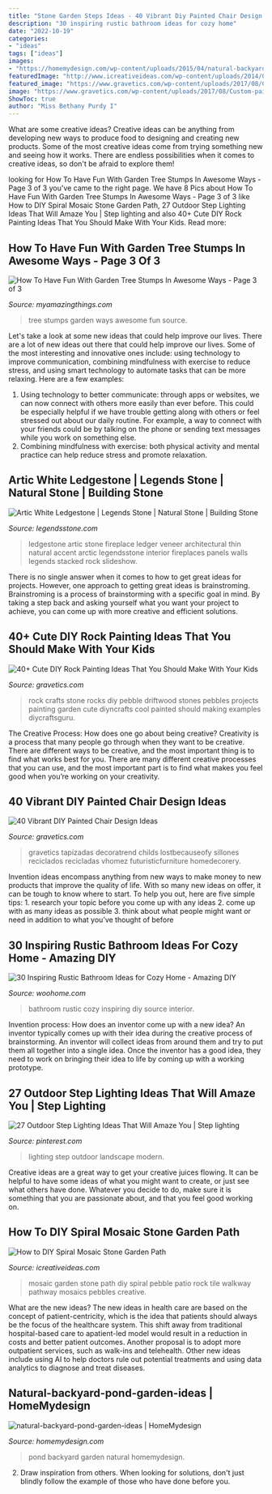 ```yaml
---
title: "Stone Garden Steps Ideas - 40 Vibrant Diy Painted Chair Design Ideas"
description: "30 inspiring rustic bathroom ideas for cozy home"
date: "2022-10-19"
categories:
- "ideas"
tags: ["ideas"]
images:
- "https://homemydesign.com/wp-content/uploads/2015/04/natural-backyard-pond-garden-ideas.jpg"
featuredImage: "http://www.icreativeideas.com/wp-content/uploads/2014/07/How-to-DIY-Spiral-Mosaic-Stone-Garden-Path-3.jpg"
featured_image: "https://www.gravetics.com/wp-content/uploads/2017/08/Custom-painted-circus-themed-chair.jpg"
image: "https://www.gravetics.com/wp-content/uploads/2017/08/Custom-painted-circus-themed-chair.jpg"
ShowToc: true
author: "Miss Bethany Purdy I"
---
```



What are some creative ideas?
Creative ideas can be anything from developing new ways to produce food to designing and creating new products. Some of the most creative ideas come from trying something new and seeing how it works. There are endless possibilities when it comes to creative ideas, so don't be afraid to explore them!

	

		
looking for How To Have Fun With Garden Tree Stumps In Awesome Ways - Page 3 of 3 you've came to the right page. We have 8 Pics about How To Have Fun With Garden Tree Stumps In Awesome Ways - Page 3 of 3 like How to DIY Spiral Mosaic Stone Garden Path, 27 Outdoor Step Lighting Ideas That Will Amaze You | Step lighting and also 40+ Cute DIY Rock Painting Ideas That You Should Make With Your Kids. Read more:
		
    
## How To Have Fun With Garden Tree Stumps In Awesome Ways - Page 3 Of 3

<img loading=lazy src="http://myamazingthings.com/wp-content/uploads/2017/03/b23772f266674b60fa5890577a12a948.jpg" onerror="this.onerror=null;this.src='https://tse3.mm.bing.net/th?id=OIP.KlTl82DM0UUzRUd5FnGiJgHaIJ&amp;pid=15.1';" alt="How To Have Fun With Garden Tree Stumps In Awesome Ways - Page 3 of 3">

_Source: myamazingthings.com_

>tree stumps garden ways awesome fun source. 

	

Let's take a look at some new ideas that could help improve our lives.
There are a lot of new ideas out there that could help improve our lives. Some of the most interesting and innovative ones include: using technology to improve communication, combining mindfulness with exercise to reduce stress, and using smart technology to automate tasks that can be more relaxing. Here are a few examples: 
1. Using technology to better communicate: through apps or websites, we can now connect with others more easily than ever before. This could be especially helpful if we have trouble getting along with others or feel stressed out about our daily routine. For example, a way to connect with your friends could be by talking on the phone or sending text messages while you work on something else. 
2. Combining mindfulness with exercise: both physical activity and mental practice can help reduce stress and promote relaxation.

    
## Artic White Ledgestone | Legends Stone | Natural Stone | Building Stone

<img loading=lazy src="http://www.legendsstone.com/wp-content/gallery/artic-white/image.jpeg" onerror="this.onerror=null;this.src='https://tse4.mm.bing.net/th?id=OIP.ZPlsf2hoofSG_475TRoRTgHaJ4&amp;pid=15.1';" alt="Artic White Ledgestone | Legends Stone | Natural Stone | Building Stone">

_Source: legendsstone.com_

>ledgestone artic stone fireplace ledger veneer architectural thin natural accent arctic legendsstone interior fireplaces panels walls legends stacked rock slideshow. 

	

There is no single answer when it comes to how to get great ideas for projects. However, one approach to getting great ideas is brainstroming. Brainstroming is a process of brainstorming with a specific goal in mind. By taking a step back and asking yourself what you want your project to achieve, you can come up with more creative and efficient solutions.

    
## 40+ Cute DIY Rock Painting Ideas That You Should Make With Your Kids

<img loading=lazy src="https://www.gravetics.com/wp-content/uploads/2017/08/Driftwood-Stone-Art.jpg" onerror="this.onerror=null;this.src='https://tse1.mm.bing.net/th?id=OIP.c4MfVSSFfU_rueacjvwKjAHaKu&amp;pid=15.1';" alt="40+ Cute DIY Rock Painting Ideas That You Should Make With Your Kids">

_Source: gravetics.com_

>rock crafts stone rocks diy pebble driftwood stones pebbles projects painting garden cute diyncrafts cool painted should making examples diycraftsguru. 

	

The Creative Process: How does one go about being creative?
Creativity is a process that many people go through when they want to be creative. There are different ways to be creative, and the most important thing is to find what works best for you. There are many different creative processes that you can use, and the most important part is to find what makes you feel good when you’re working on your creativity.

    
## 40 Vibrant DIY Painted Chair Design Ideas

<img loading=lazy src="https://www.gravetics.com/wp-content/uploads/2017/08/Custom-painted-circus-themed-chair.jpg" onerror="this.onerror=null;this.src='https://tse1.mm.bing.net/th?id=OIP.JqYKhTtke4T0NhAiA3pSfwHaNO&amp;pid=15.1';" alt="40 Vibrant DIY Painted Chair Design Ideas">

_Source: gravetics.com_

>gravetics tapizadas decoratrend childs lostbecauseofy sillones reciclados recicladas vhomez futuristicfurniture homedecorery. 

	

Invention ideas encompass anything from new ways to make money to new products that improve the quality of life. With so many new ideas on offer, it can be tough to know where to start. To help you out, here are five simple tips: 1. research your topic before you come up with any ideas 2. come up with as many ideas as possible 3. think about what people might want or need in addition to what you’ve thought of before 
    
## 30 Inspiring Rustic Bathroom Ideas For Cozy Home - Amazing DIY

<img loading=lazy src="https://www.woohome.com/wp-content/uploads/2014/06/rustic-bathroom-ideas-4.jpg" onerror="this.onerror=null;this.src='https://tse2.mm.bing.net/th?id=OIP.eMzLLdLVGOgMHDNyApZqxwHaJ4&amp;pid=15.1';" alt="30 Inspiring Rustic Bathroom Ideas for Cozy Home - Amazing DIY">

_Source: woohome.com_

>bathroom rustic cozy inspiring diy source interior. 

	

Invention process: How does an inventor come up with a new idea?
An inventor typically comes up with their idea during the creative process of brainstorming. An inventor will collect ideas from around them and try to put them all together into a single idea. Once the inventor has a good idea, they need to work on bringing their idea to life by coming up with a working prototype.

    
## 27 Outdoor Step Lighting Ideas That Will Amaze You | Step Lighting

<img loading=lazy src="https://i.pinimg.com/736x/ee/25/03/ee2503b7a43d0ca36eba7fc0bd96e8a6.jpg" onerror="this.onerror=null;this.src='https://tse2.mm.bing.net/th?id=OIP.G9h2kxD0ze-8W4iWPNkBLgHaE6&amp;pid=15.1';" alt="27 Outdoor Step Lighting Ideas That Will Amaze You | Step lighting">

_Source: pinterest.com_

>lighting step outdoor landscape modern. 

	

Creative ideas are a great way to get your creative juices flowing. It can be helpful to have some ideas of what you might want to create, or just see what others have done. Whatever you decide to do, make sure it is something that you are passionate about, and that you feel good working on.

    
## How To DIY Spiral Mosaic Stone Garden Path

<img loading=lazy src="http://www.icreativeideas.com/wp-content/uploads/2014/07/How-to-DIY-Spiral-Mosaic-Stone-Garden-Path-3.jpg" onerror="this.onerror=null;this.src='https://tse3.mm.bing.net/th?id=OIP.Q9YO1HIbIizwFqaofnSMkgHaLG&amp;pid=15.1';" alt="How to DIY Spiral Mosaic Stone Garden Path">

_Source: icreativeideas.com_

>mosaic garden stone path diy spiral pebble patio rock tile walkway pathway mosaics pebbles creative. 

	

What are the new ideas?
The new ideas in health care are based on the concept of patient-centricity, which is the idea that patients should always be the focus of the healthcare system. This shift away from traditional hospital-based care to apatient-led model would result in a reduction in costs and better patient outcomes. Another proposal is to adopt more outpatient services, such as walk-ins and telehealth. Other new ideas include using AI to help doctors rule out potential treatments and using data analytics to diagnose and treat diseases.

    
## Natural-backyard-pond-garden-ideas | HomeMydesign

<img loading=lazy src="https://homemydesign.com/wp-content/uploads/2015/04/natural-backyard-pond-garden-ideas.jpg" onerror="this.onerror=null;this.src='https://tse4.mm.bing.net/th?id=OIP.iXqLx7Ege1joC78m9LBKEgHaJ4&amp;pid=15.1';" alt="natural-backyard-pond-garden-ideas | HomeMydesign">

_Source: homemydesign.com_

>pond backyard garden natural homemydesign. 

	

2. Draw inspiration from others. When looking for solutions, don't just blindly follow the example of those who have done before you. 

